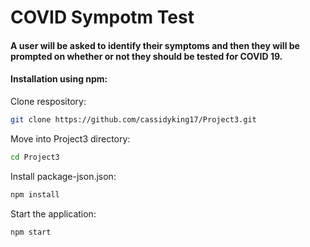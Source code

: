 # COVID Sympotm Test
#### A user will be asked to identify their symptoms and then they will be prompted on whether or not they should be tested for COVID 19. 

#### Installation using npm:
Clone respository:
``` bash
git clone https://github.com/cassidyking17/Project3.git
```
Move into Project3 directory:
```bash
cd Project3
```
Install package-json.json:
```bash
npm install
```
Start the application:
```bash
npm start
```
